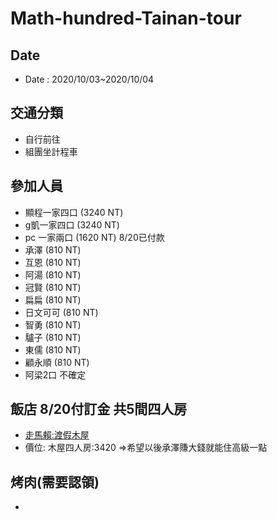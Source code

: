 Math-hundred-Tainan-tour
=====

## Date
- Date  : 2020/10/03~2020/10/04
## 交通分類
  - 自行前往
  - 組團坐計程車
## 參加人員
 - 顯程一家四口 (3240 NT)
 - g凱一家四口  (3240 NT)
 - pc 一家兩口  (1620 NT) 8/20已付款
 - 承澤 (810 NT)
 - 互恩 (810 NT)
 - 阿湯 (810 NT)
 - 冠賢 (810 NT)
 - 扁扁 (810 NT)
 - 日文可可 (810 NT)
 - 智勇 (810 NT)
 - 驢子 (810 NT)
 - 東儒 (810 NT)
 - 顧永順 (810 NT)
 - 阿梁2口 不確定
      
## 飯店 8/20付訂金 共5間四人房
- [走馬賴:渡假木屋](http://www.farm.com.tw/news_detail.php?id=140)
- 價位: 木屋四人房:3420 =>希望以後承澤賺大錢就能住高級一點

## 烤肉(需要認領)
- 
